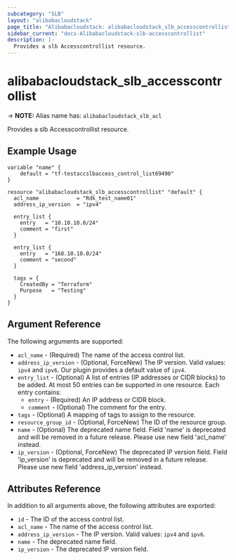 ```yaml
---
subcategory: "SLB"
layout: "alibabacloudstack"
page_title: "Alibabacloudstack: alibabacloudstack_slb_accesscontrollist"
sidebar_current: "docs-Alibabacloudstack-slb-accesscontrollist"
description: |- 
  Provides a slb Accesscontrollist resource.
---
```


# alibabacloudstack_slb_accesscontrollist
-> **NOTE:** Alias name has: `alibabacloudstack_slb_acl`

Provides a slb Accesscontrollist resource.

## Example Usage

```hcl
variable "name" {
    default = "tf-testaccslbaccess_control_list69490"
}

resource "alibabacloudstack_slb_accesscontrollist" "default" {
  acl_name            = "Rdk_test_name01"
  address_ip_version  = "ipv4"

  entry_list {
    entry   = "10.10.10.0/24"
    comment = "first"
  }

  entry_list {
    entry   = "168.10.10.0/24"
    comment = "second"
  }

  tags = {
    CreatedBy = "Terraform"
    Purpose   = "Testing"
  }
}
```

## Argument Reference

The following arguments are supported:

* `acl_name` - (Required) The name of the access control list.
* `address_ip_version` - (Optional, ForceNew) The IP version. Valid values: `ipv4` and `ipv6`. Our plugin provides a default value of `ipv4`.
* `entry_list` - (Optional) A list of entries (IP addresses or CIDR blocks) to be added. At most 50 entries can be supported in one resource. Each entry contains:
  * `entry` - (Required) An IP address or CIDR block.
  * `comment` - (Optional) The comment for the entry.
* `tags` - (Optional) A mapping of tags to assign to the resource.
* `resource_group_id` - (Optional, ForceNew) The ID of the resource group.
* `name` - (Optional) The deprecated name field. Field 'name' is deprecated and will be removed in a future release. Please use new field 'acl_name' instead.
* `ip_version` - (Optional, ForceNew) The deprecated IP version field. Field 'ip_version' is deprecated and will be removed in a future release. Please use new field 'address_ip_version' instead.

## Attributes Reference

In addition to all arguments above, the following attributes are exported:

* `id` - The ID of the access control list.
* `acl_name` - The name of the access control list.
* `address_ip_version` - The IP version. Valid values: `ipv4` and `ipv6`.
* `name` - The deprecated name field.
* `ip_version` - The deprecated IP version field.